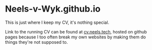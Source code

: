 # Neels-v-Wyk.github.io
This is just where I keep my CV, it's nothing special.

Link to the running CV can be found at [cv.neels.tech](https://cv.neels.tech), hosted on github pages because I too often break my own websites by making them do things they're not supposed to.
